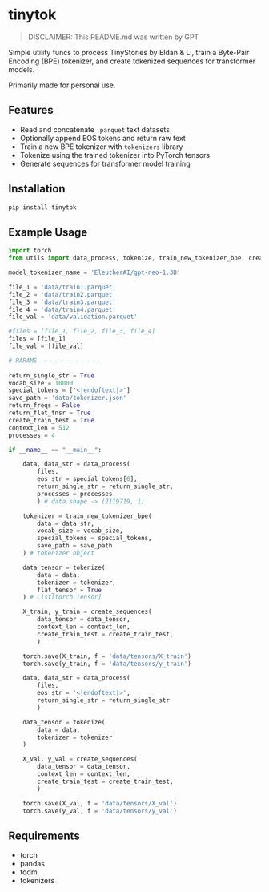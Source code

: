 # tinytok

> DISCLAIMER: This README.md was written by GPT

Simple utility funcs to process TinyStories by Eldan & Li, train a Byte-Pair Encoding (BPE) tokenizer, and create tokenized sequences for transformer models.

Primarily made for personal use.

## Features

- Read and concatenate `.parquet` text datasets
- Optionally append EOS tokens and return raw text
- Train a new BPE tokenizer with `tokenizers` library
- Tokenize using the trained tokenizer into PyTorch tensors
- Generate sequences for transformer model training

## Installation

```bash
pip install tinytok
```

## Example Usage

```python
import torch
from utils import data_process, tokenize, train_new_tokenizer_bpe, create_sequences

model_tokenizer_name = 'EleutherAI/gpt-neo-1.3B'

file_1 = 'data/train1.parquet'
file_2 = 'data/train2.parquet'
file_3 = 'data/train3.parquet'
file_4 = 'data/train4.parquet'
file_val = 'data/validation.parquet'

#files = [file_1, file_2, file_3, file_4]
files = [file_1]
file_val = [file_val]

# PARAMS -----------------
 
return_single_str = True
vocab_size = 10000
special_tokens = ['<|endoftext|>']
save_path = 'data/tokenizer.json'
return_freqs = False
return_flat_tnsr = True
create_train_test = True
context_len = 512
processes = 4

if __name__ == "__main__":

    data, data_str = data_process(
        files, 
        eos_str = special_tokens[0],
        return_single_str = return_single_str,
        processes = processes
        ) # data.shape -> (2119719, 1)

    tokenizer = train_new_tokenizer_bpe(
        data = data_str,
        vocab_size = vocab_size,
        special_tokens = special_tokens,
        save_path = save_path
    ) # tokenizer object

    data_tensor = tokenize(
        data = data,
        tokenizer = tokenizer,
        flat_tensor = True
    ) # List[torch.Tensor]

    X_train, y_train = create_sequences(
        data_tensor = data_tensor, 
        context_len = context_len,
        create_train_test = create_train_test,
        )

    torch.save(X_train, f = 'data/tensors/X_train')
    torch.save(y_train, f = 'data/tensors/y_train')

    data, data_str = data_process(
        files, 
        eos_str = '<|endoftext|>',
        return_single_str = return_single_str
        )  

    data_tensor = tokenize(
        data = data,
        tokenizer = tokenizer
    )

    X_val, y_val = create_sequences(
        data_tensor = data_tensor, 
        context_len = context_len,
        create_train_test = create_train_test,
        )

    torch.save(X_val, f = 'data/tensors/X_val')
    torch.save(y_val, f = 'data/tensors/y_val')
```

## Requirements

- torch
- pandas
- tqdm
- tokenizers